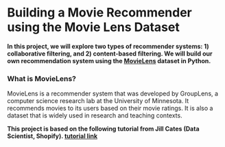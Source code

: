 # Building a Movie Recommender using the Movie Lens Dataset

**In this project, we will explore two types of recommender systems: 1) collaborative filtering, and 2) content-based filtering. We will build our own recommendation system using the [MovieLens](https://movielens.org/home) dataset in Python.**

### What is MovieLens?

MovieLens is a recommender system that was developed by GroupLens, a computer science research lab at the University of Minnesota. It recommends movies to its users based on their movie ratings. It is also a dataset that is widely used in research and teaching contexts.

**This project is based on the following tutorial from Jill Cates (Data Scientist, Shopify). [tutorial link](https://www.youtube.com/watch?v=XfAe-HLysOM)**
